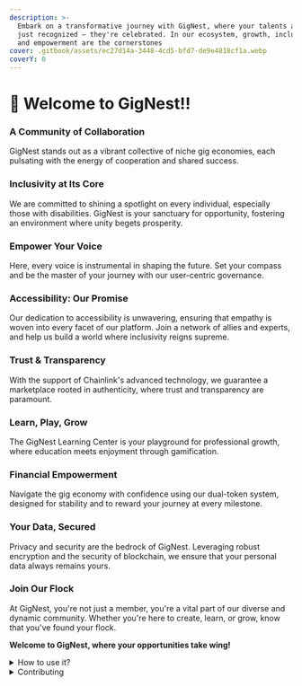 ```yaml
---
description: >-
  Embark on a transformative journey with GigNest, where your talents aren't
  just recognized — they're celebrated. In our ecosystem, growth, inclusivity,
  and empowerment are the cornerstones
cover: .gitbook/assets/ec27d14a-3448-4cd5-bfd7-de9e4818cf1a.webp
coverY: 0
---
```


# 👋 Welcome to GigNest!!

### A Community of Collaboration

GigNest stands out as a vibrant collective of niche gig economies, each pulsating with the energy of cooperation and shared success.

### Inclusivity at Its Core

We are committed to shining a spotlight on every individual, especially those with disabilities. GigNest is your sanctuary for opportunity, fostering an environment where unity begets prosperity.

### Empower Your Voice

Here, every voice is instrumental in shaping the future. Set your compass and be the master of your journey with our user-centric governance.

### Accessibility: Our Promise

Our dedication to accessibility is unwavering, ensuring that empathy is woven into every facet of our platform. Join a network of allies and experts, and help us build a world where inclusivity reigns supreme.

### Trust & Transparency

With the support of Chainlink's advanced technology, we guarantee a marketplace rooted in authenticity, where trust and transparency are paramount.

### Learn, Play, Grow

The GigNest Learning Center is your playground for professional growth, where education meets enjoyment through gamification.

### Financial Empowerment

Navigate the gig economy with confidence using our dual-token system, designed for stability and to reward your journey at every milestone.

### Your Data, Secured

Privacy and security are the bedrock of GigNest. Leveraging robust encryption and the security of blockchain, we ensure that your personal data always remains yours.

### Join Our Flock

At GigNest, you're not just a member, you're a vital part of our diverse and dynamic community. Whether you're here to create, learn, or grow, know that you've found your flock.

**Welcome to GigNest, where your opportunities take wing!**



<details>

<summary>How to use it?</summary>

This space is designed to be read linearly, so start with our Vision, Mission & Focus and work down from there! We recommend reading everything through in one sitting and then revisiting and re-reading if you need to.

</details>

<details>

<summary>Contributing</summary>

If you want to contribute changes, start a new change request and submit it for review. The People team will review it soon after.

</details>

